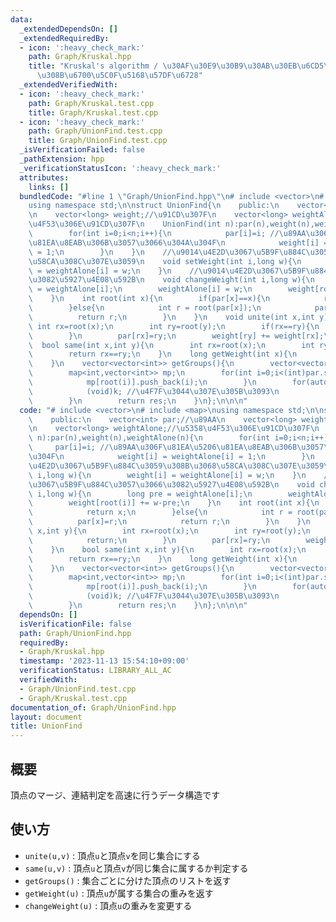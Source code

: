 ```yaml
---
data:
  _extendedDependsOn: []
  _extendedRequiredBy:
  - icon: ':heavy_check_mark:'
    path: Graph/Kruskal.hpp
    title: "Kruskal's algorithm / \u30AF\u30E9\u30B9\u30AB\u30EB\u6CD5\u306B\u3088\
      \u308B\u6700\u5C0F\u5168\u57DF\u6728"
  _extendedVerifiedWith:
  - icon: ':heavy_check_mark:'
    path: Graph/Kruskal.test.cpp
    title: Graph/Kruskal.test.cpp
  - icon: ':heavy_check_mark:'
    path: Graph/UnionFind.test.cpp
    title: Graph/UnionFind.test.cpp
  _isVerificationFailed: false
  _pathExtension: hpp
  _verificationStatusIcon: ':heavy_check_mark:'
  attributes:
    links: []
  bundledCode: "#line 1 \"Graph/UnionFind.hpp\"\n# include <vector>\n# include <map>\n\
    using namespace std;\n\nstruct UnionFind{\n    public:\n    vector<int> par;//\u89AA\
    \n    vector<long> weight;//\u91CD\u307F\n    vector<long> weightAlone;//\u5358\
    \u4F53\u306E\u91CD\u307F\n    UnionFind(int n):par(n),weight(n),weightAlone(n){\n\
    \        for(int i=0;i<n;i++){\n            par[i]=i; //\u89AA\u306F\u81EA\u5206\
    \u81EA\u8EAB\u306B\u3057\u3066\u304A\u304F\n            weight[i] = weightAlone[i]\
    \ = 1;\n        }\n    }\n    //\u9014\u4E2D\u3067\u5B9F\u884C\u3059\u308B\u3068\
    \u58CA\u308C\u307E\u3059\n    void setWeight(int i,long w){\n        weight[i]\
    \ = weightAlone[i] = w;\n    }\n    //\u9014\u4E2D\u3067\u5B9F\u884C\u3057\u3066\
    \u3082\u5927\u4E08\u592B\n    void changeWeight(int i,long w){\n        long pre\
    \ = weightAlone[i];\n        weightAlone[i] = w;\n        weight[root(i)] += w-pre;\n\
    \    }\n    int root(int x){\n        if(par[x]==x){\n            return x;\n\
    \        }else{\n            int r = root(par[x]);\n            par[x]=r;\n  \
    \          return r;\n        }\n    }\n    void unite(int x,int y){\n       \
    \ int rx=root(x);\n        int ry=root(y);\n        if(rx==ry){\n            return;\n\
    \        }\n        par[rx]=ry;\n        weight[ry] += weight[rx];\n    }\n  \
    \  bool same(int x,int y){\n        int rx=root(x);\n        int ry=root(y);\n\
    \        return rx==ry;\n    }\n    long getWeight(int x){\n        return weight[root(x)];\n\
    \    }\n    vector<vector<int>> getGroups(){\n        vector<vector<int>> res;\n\
    \        map<int,vector<int>> mp;\n        for(int i=0;i<(int)par.size();i++){\n\
    \            mp[root(i)].push_back(i);\n        }\n        for(auto&[k,v]:mp){\n\
    \            (void)k; //\u4F7F\u3044\u307E\u305B\u3093\n            res.push_back(v);\n\
    \        }\n        return res;\n    }\n};\n\n\n"
  code: "# include <vector>\n# include <map>\nusing namespace std;\n\nstruct UnionFind{\n\
    \    public:\n    vector<int> par;//\u89AA\n    vector<long> weight;//\u91CD\u307F\
    \n    vector<long> weightAlone;//\u5358\u4F53\u306E\u91CD\u307F\n    UnionFind(int\
    \ n):par(n),weight(n),weightAlone(n){\n        for(int i=0;i<n;i++){\n       \
    \     par[i]=i; //\u89AA\u306F\u81EA\u5206\u81EA\u8EAB\u306B\u3057\u3066\u304A\
    \u304F\n            weight[i] = weightAlone[i] = 1;\n        }\n    }\n    //\u9014\
    \u4E2D\u3067\u5B9F\u884C\u3059\u308B\u3068\u58CA\u308C\u307E\u3059\n    void setWeight(int\
    \ i,long w){\n        weight[i] = weightAlone[i] = w;\n    }\n    //\u9014\u4E2D\
    \u3067\u5B9F\u884C\u3057\u3066\u3082\u5927\u4E08\u592B\n    void changeWeight(int\
    \ i,long w){\n        long pre = weightAlone[i];\n        weightAlone[i] = w;\n\
    \        weight[root(i)] += w-pre;\n    }\n    int root(int x){\n        if(par[x]==x){\n\
    \            return x;\n        }else{\n            int r = root(par[x]);\n  \
    \          par[x]=r;\n            return r;\n        }\n    }\n    void unite(int\
    \ x,int y){\n        int rx=root(x);\n        int ry=root(y);\n        if(rx==ry){\n\
    \            return;\n        }\n        par[rx]=ry;\n        weight[ry] += weight[rx];\n\
    \    }\n    bool same(int x,int y){\n        int rx=root(x);\n        int ry=root(y);\n\
    \        return rx==ry;\n    }\n    long getWeight(int x){\n        return weight[root(x)];\n\
    \    }\n    vector<vector<int>> getGroups(){\n        vector<vector<int>> res;\n\
    \        map<int,vector<int>> mp;\n        for(int i=0;i<(int)par.size();i++){\n\
    \            mp[root(i)].push_back(i);\n        }\n        for(auto&[k,v]:mp){\n\
    \            (void)k; //\u4F7F\u3044\u307E\u305B\u3093\n            res.push_back(v);\n\
    \        }\n        return res;\n    }\n};\n\n\n"
  dependsOn: []
  isVerificationFile: false
  path: Graph/UnionFind.hpp
  requiredBy:
  - Graph/Kruskal.hpp
  timestamp: '2023-11-13 15:54:10+09:00'
  verificationStatus: LIBRARY_ALL_AC
  verifiedWith:
  - Graph/UnionFind.test.cpp
  - Graph/Kruskal.test.cpp
documentation_of: Graph/UnionFind.hpp
layout: document
title: UnionFind
---
```


## 概要
頂点のマージ、連結判定を高速に行うデータ構造です

## 使い方
- `unite(u,v)` : 頂点`u`と頂点`v`を同じ集合にする
- `same(u,v)` : 頂点`u`と頂点`v`が同じ集合に属するか判定する
- `getGroups()` : 集合ごとに分けた頂点のリストを返す
- `getWeight(u)` : 頂点`u`が属する集合の重みを返す
- `changeWeight(u)` : 頂点`u`の重みを変更する
